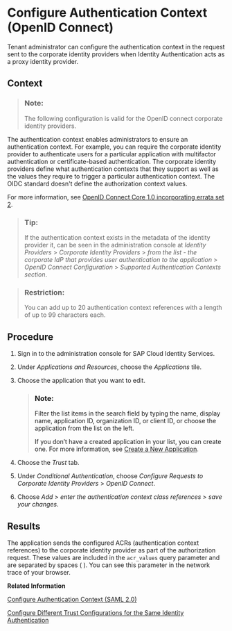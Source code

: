 <!-- loiocdd3424e8e5c4f3bb903decfb4a5d7ed -->

# Configure Authentication Context \(OpenID Connect\)

Tenant administrator can configure the authentication context in the request sent to the corporate identity providers when Identity Authentication acts as a proxy identity provider.



<a name="loiocdd3424e8e5c4f3bb903decfb4a5d7ed__context_fqk_mkb_3bc"/>

## Context

> ### Note:  
> The following configuration is valid for the OpenID connect corporate identity providers.

The authentication context enables administrators to ensure an authentication context. For example, you can require the corporate identity provider to authenticate users for a particular application with multifactor authentication or certificate-based authentication. The corporate identity providers define what authentication contexts that they support as well as the values they require to trigger a particular authentication context. The OIDC standard doesn't define the authorization context values.

For more information, see [OpenID Connect Core 1.0 incorporating errata set 2](https://openid.net/specs/openid-connect-core-1_0.html).

> ### Tip:  
> If the authentication context exists in the metadata of the identity provider it, can be seen in the administration console at *Identity Providers* \> *Corporate Identity Providers* \> *from the list - the corporate IdP that provides user authentication to the application* \> *OpenID Connect Configuration* \> *Supported Authentication Contexts section*.

> ### Restriction:  
> You can add up to 20 authentication context references with a length of up to 99 characters each.



<a name="loiocdd3424e8e5c4f3bb903decfb4a5d7ed__steps_exl_bpk_f4b"/>

## Procedure

1.  Sign in to the administration console for SAP Cloud Identity Services.

2.  Under *Applications and Resources*, choose the *Applications* tile.

3.  Choose the application that you want to edit.

    > ### Note:  
    > Filter the list items in the search field by typing the name, display name, application ID, organization ID, or client ID, or choose the application from the list on the left.
    > 
    > If you don’t have a created application in your list, you can create one. For more information, see [Create a New Application](create-a-new-application-0d4b255.md).

4.  Choose the *Trust* tab.

5.  Under *Conditional Authentication*, choose *Configure Requests to Corporate Identity Providers* \> *OpenID Connect*.

6.  Choose *Add* \> *enter the authentication context class references* \> *save your changes*.




<a name="loiocdd3424e8e5c4f3bb903decfb4a5d7ed__result_ysb_fpp_jgc"/>

## Results

The application sends the configured ACRs \(authentication context references\) to the corporate identity provider as part of the authorization request. These values are included in the `acr_values` query parameter and are separated by spaces \( \). You can see this parameter in the network trace of your browser.

**Related Information**  


[Configure Authentication Context \(SAML 2.0\)](configure-authentication-context-saml-2-0-028cee2.md "Tenant administrator can configure the authentication context in the request sent to the corporate identity providers when Identity Authentication acts as a proxy identity provider.")

[Configure Different Trust Configurations for the Same Identity Authentication](configure-different-trust-configurations-for-the-same-identity-authentication-ba2faa9.md "Tenant administrator can configure the issuer name in the request sent to the corporate identity providers when Identity Authentication acts as a proxy identity provider.")

